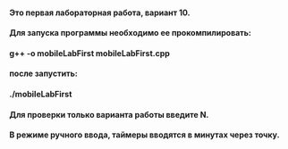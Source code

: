 #### Это первая лабораторная работа, вариант 10.
#### Для запуска программы необходимо ее прокомпилировать:
#### g++ -o mobileLabFirst mobileLabFirst.cpp
#### после запустить:
#### ./mobileLabFirst
#### Для проверки только варианта работы введите N.
#### В режиме ручного ввода, таймеры вводятся в минутах через точку.
